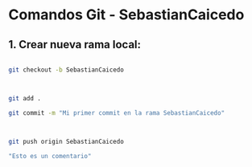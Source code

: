 # Comandos Git - SebastianCaicedo

## 1. Crear nueva rama local:
```bash

git checkout -b SebastianCaicedo



git add .

git commit -m "Mi primer commit en la rama SebastianCaicedo"



git push origin SebastianCaicedo

"Esto es un comentario"